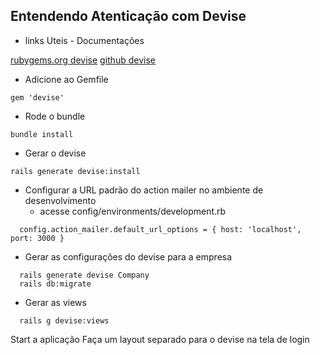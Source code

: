 ## Entendendo Atenticação com Devise

- links Uteis - Documentações

[rubygems.org devise](https://rubygems.org/gems/devise/versions/4.2.0?locale=pt-BR)
[github devise](https://github.com/heartcombo/devise)

- Adicione ao Gemfile

```
gem 'devise'

```

- Rode o bundle

```
bundle install
```

- Gerar o devise

```
rails generate devise:install

```
- Configurar a URL padrão do action mailer no ambiente de desenvolvimento
  - acesse config/environments/development.rb

```
  config.action_mailer.default_url_options = { host: 'localhost', port: 3000 }
```

- Gerar as configurações do devise para a empresa

```
  rails generate devise Company
  rails db:migrate 
```

- Gerar as views

```
  rails g devise:views
```

Start a aplicação
Faça um layout separado para o devise na tela de login

